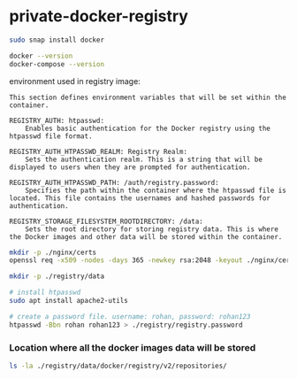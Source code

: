 # private-docker-registry

```bash
sudo snap install docker
```

```bash
docker --version
docker-compose --version
```

environment used in registry image:

    This section defines environment variables that will be set within the container.

    REGISTRY_AUTH: htpasswd:
        Enables basic authentication for the Docker registry using the htpasswd file format.

    REGISTRY_AUTH_HTPASSWD_REALM: Registry Realm:
        Sets the authentication realm. This is a string that will be displayed to users when they are prompted for authentication.

    REGISTRY_AUTH_HTPASSWD_PATH: /auth/registry.password:
        Specifies the path within the container where the htpasswd file is located. This file contains the usernames and hashed passwords for authentication.

    REGISTRY_STORAGE_FILESYSTEM_ROOTDIRECTORY: /data:
        Sets the root directory for storing registry data. This is where the Docker images and other data will be stored within the container.

```bash
mkdir -p ./nginx/certs
openssl req -x509 -nodes -days 365 -newkey rsa:2048 -keyout ./nginx/certs/privkey.pem -out ./nginx/certs/fullchain.pem -subj "/CN=rohanregistry.com"
```


```bash
mkdir -p ./registry/data
```

```bash
# install htpasswd
sudo apt install apache2-utils
```

```bash
# create a password file. username: rohan, password: rohan123
htpasswd -Bbn rohan rohan123 > ./registry/registry.password
```

### Location where all the docker images data will be stored

```bash
ls -la ./registry/data/docker/registry/v2/repositories/
```
